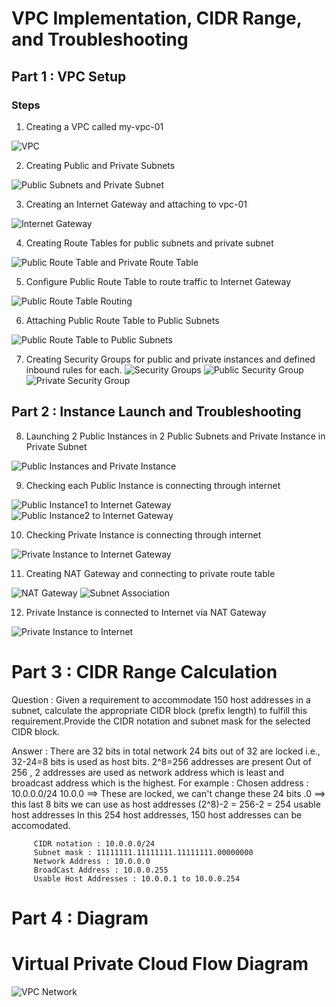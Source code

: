 # VPC Implementation, CIDR Range, and Troubleshooting



## Part 1 : VPC Setup

### Steps

1. Creating a VPC called my-vpc-01

![VPC](vpc.png)

2. Creating Public and Private Subnets

![Public Subnets and Private Subnet](Subnets.png)

3. Creating an Internet Gateway and attaching to vpc-01

![Internet Gateway](IGW.png)

4. Creating Route Tables for public subnets and private subnet

![Public Route Table and Private Route Table](RTs.png)
 
5. Configure Public Route Table to route traffic to Internet Gateway

![Public Route Table Routing](pubrtIGW.png)

6. Attaching Public Route Table to Public Subnets

![Public Route Table to Public Subnets](pubrtSubnets.png)

7. Creating Security Groups for public and private instances
   and defined inbound rules for each.
![Security Groups](SG.png)
![Public Security Group](pubSG.png)
![Private Security Group](privateSG.png)

## Part 2 : Instance Launch and Troubleshooting

8. Launching 2 Public Instances in 2 Public Subnets and Private Instance in Private Subnet

![Public Instances and Private Instance](Instances.png)

9. Checking each Public Instance is connecting through internet

![Public Instance1 to Internet Gateway](pub1IGWtest.png)
![Public Instance2 to Internet Gateway](pub2IGWtest.png)

10. Checking Private Instance is connecting through internet

![Private Instance to Internet Gateway](privateIGWtest.png)

11. Creating NAT Gateway and connecting to private route table

![NAT Gateway](natgw.png)
![Subnet Association](privateRTsubnet.png)

12. Private Instance is connected to Internet via NAT Gateway

![Private Instance to Internet](privateIGW.png)

# Part 3 : CIDR Range Calculation

Question : Given a requirement to accommodate 150 host addresses in a subnet, calculate the appropriate CIDR      block (prefix length) to fulfill this requirement.Provide the CIDR notation and subnet mask for the selected CIDR block.

Answer : There are 32 bits in total network
         24 bits out of 32 are locked i.e., 32-24=8 bits is used as host bits.
         2^8=256 addresses are present
         Out of 256 , 2 addresses are used as network address which is least and broadcast address which is the highest.
         For example :
         Chosen address : 10.0.0.0/24
         10.0.0 ==> These are locked, we can't change these 24 bits
         .0 ==> this last 8 bits we can use as host addresses
         (2^8)-2 = 256-2 = 254 usable host addresses
         In this 254 host addresses, 150 host addresses can be accomodated.

         CIDR notation : 10.0.0.0/24
         Subnet mask : 11111111.11111111.11111111.00000000
         Network Address : 10.0.0.0
         BroadCast Address : 10.0.0.255
         Usable Host Addresses : 10.0.0.1 to 10.0.0.254

# Part 4 : Diagram
         
# Virtual Private Cloud Flow Diagram

![VPC Network](VPC%20diagram.png)